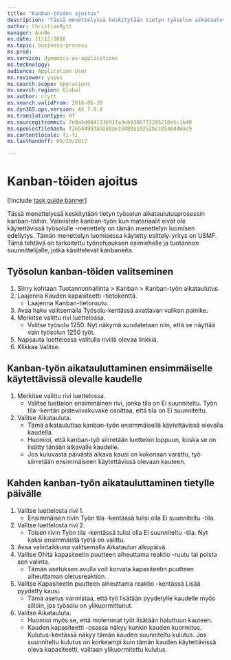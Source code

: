 ```yaml
--- 
title: "Kanban-töiden ajoitus"
description: "Tässä menettelyssä keskitytään tietyn työsolun aikataulutusprosessin kanban-töihin."
author: ChristianRytt
manager: AnnBe
ms.date: 11/11/2016
ms.topic: business-process
ms.prod: 
ms.service: dynamics-ax-applications
ms.technology: 
audience: Application User
ms.reviewer: yuyus
ms.search.scope: Operations
ms.search.region: Global
ms.author: crytt
ms.search.validFrom: 2016-06-30
ms.dyn365.ops.version: AX 7.0.0
ms.translationtype: HT
ms.sourcegitcommit: 7e0a5d044133b917a3eb9386773205218e5c1b40
ms.openlocfilehash: f36544993a9280ae10489a19252bc105abd40ac9
ms.contentlocale: fi-fi
ms.lasthandoff: 09/29/2017

---
```

# <a name="schedule-kanban-jobs"></a>Kanban-töiden ajoitus

[!include [task guide banner](../../includes/task-guide-banner.md)]

Tässä menettelyssä keskitytään tietyn työsolun aikataulutusprosessin kanban-töihin. Valmistele kanban-työn kun materiaalit eivät ole käytettävissä työsolulle -menettely on tämän menettelyn luomisen edellytys. Tämän menettelyn luomisessa käytetty esittely-yritys on USMF. Tämä tehtävä on tarkoitettu työnohjauksen esimiehelle ja tuotannon suunnittelijalle, jotka käsittelevät kanbaneita.


## <a name="select-kanban-jobs-for-a-work-cell"></a>Työsolun kanban-töiden valitseminen
1. Siirry kohtaan Tuotannonhallinta > Kanban > Kanban-työn aikataulutus.
2. Laajenna Kauden kapasiteetti -tietokenttä.
    * Laajenna Kanban-tietoruutu.  
3. Avaa haku valitsemalla Työsolu-kentässä avattavan valikon painike.
4. Merkitse valittu rivi luettelossa.
    * Valitse työsolu 1250. Nyt näkymä suodatetaan niin, että se näyttää vain työsolun 1250 työt.  
5. Napsauta luettelossa valitulla rivillä olevaa linkkiä.
6. Klikkaa Valitse.

## <a name="schedule-a-kanban-job-in-the-first-available-period"></a>Kanban-työn aikatauluttaminen ensimmäiselle käytettävissä olevalle kaudelle
1. Merkitse valittu rivi luettelossa.
    * Valitse luettelon ensimmäinen rivi, jonka tila on Ei suunniteltu. Työn tila -kentän pisteviivakuvake osoittaa, että tila on Ei suunniteltu.  
2. Valitse Aikatauluta.
    * Tämä aikatauluttaa kanban-työn ensimmäisellä käytettävissä olevalla kaudella.  
    * Huomioi, että kanban-työ siirretään luettelon loppuun, koska se on lisätty tänään alkavalle kaudelle.  
    * Jos kuluvasta päivästä alkava kausi on kokonaan varattu, työ siirretään ensimmäiseen käytettävissä olevaan kauteen.  

## <a name="schedule-two-kanban-jobs-for-a-specific-day"></a>Kahden kanban-työn aikatauluttaminen tietylle päivälle
1. Valitse luettelosta rivi 1.
    * Ensimmäisen rivin Työn tila -kentässä tulisi olla Ei suunniteltu -tila.  
2. Valitse luettelosta rivi 2.
    * Toisen rivin Työn tila -kentässä tulisi olla Ei suunniteltu -tila. Nyt kaksi ensimmäistä työtä on valittu.  
3. Avaa valintaikkuna valitsemalla Aikataulun alkupäivä.
4. Valitse Ohita kapasiteetin puutteen aiheuttama reaktio -ruutu tai poista sen valinta.
    * Tämän asetuksen avulla voit korvata kapasiteetin puutteen aiheuttaman oletusreaktion.  
5. Valitse Kapasiteetin puutteen aiheuttama reaktio -kentässä Lisää pyydetty kausi.
    * Tämä asetus varmistaa, että työ lisätään pyydetylle kaudelle myös silloin, jos työsolu on ylikuormittunut.  
6. Valitse Aikatauluta.
    * Huomioi myös se, että molemmat työt lisätään haluttuun kauteen.  
    * Kauden kapasiteetti -osassa näkyy kunkin kauden kuormitus. Kulutus-kentässä näkyy tämän kauden suunniteltu kulutus. Jos suunniteltu kulutus on korkeampi kuin tämän kauden käytettävissä oleva kapasiteetti, valitaan ylikuormitettu kulutus.  


